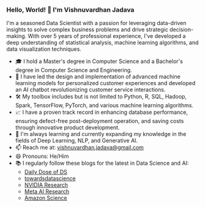 ### Hello, World! 👋 I'm Vishnuvardhan Jadava

I'm a seasoned Data Scientist with a passion for leveraging data-driven insights to solve complex business problems and drive strategic decision-making. With over 5 years of professional experience, I've developed a deep understanding of statistical analysis, machine learning algorithms, and data visualization techniques.

- 🎓 I hold a Master's degree in Computer Science and a Bachelor's degree in Computer Science and Engineering.
- 💼 I have led the design and implementation of advanced machine learning models for personalized customer experiences and developed an AI chatbot revolutionizing customer service interactions.
- 🛠️ My toolbox includes but is not limited to Python, R, SQL, Hadoop, Spark, TensorFlow, PyTorch, and various machine learning algorithms.
- 📈 I have a proven track record in enhancing database performance, ensuring defect-free post-deployment operation, and saving costs through innovative product development.
- 🌱 I'm always learning and currently expanding my knowledge in the fields of Deep Learning, NLP, and Generative AI.
- 📫 Reach me at: vishnuvardhan.jadava@gmail.com
- 😄 Pronouns: He/Him
- 📚 I regularly follow these blogs for the latest in Data Science and AI:
  - [Daily Dose of DS](https://www.blog.dailydoseofds.com/)
  - [towardsdatascience](towardsdatascience.com)
  - [NVIDIA Research](https://www.nvidia.com/en-us/research/)
  - [Meta AI Research](https://ai.meta.com/research/)
  - [Amazon Science](https://www.amazon.science/)
